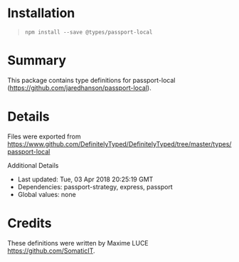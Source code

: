 # Installation
> `npm install --save @types/passport-local`

# Summary
This package contains type definitions for passport-local (https://github.com/jaredhanson/passport-local).

# Details
Files were exported from https://www.github.com/DefinitelyTyped/DefinitelyTyped/tree/master/types/passport-local

Additional Details
 * Last updated: Tue, 03 Apr 2018 20:25:19 GMT
 * Dependencies: passport-strategy, express, passport
 * Global values: none

# Credits
These definitions were written by Maxime LUCE <https://github.com/SomaticIT>.

